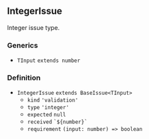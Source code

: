 IntegerIssue
------------

Integer issue type.

### Generics

*   `TInput` `extends number`

### Definition

*   `IntegerIssue` `extends BaseIssue<TInput>`
    *   `kind` `'validation'`
    *   `type` `'integer'`
    *   `expected` `null`
    *   `received` `` `${number}` ``
    *   `requirement` `(input: number) => boolean`